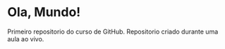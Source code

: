 # Ola, Mundo!
 Primeiro repositorio do curso de GitHub.
 Repositorio criado durante uma aula ao vivo.
